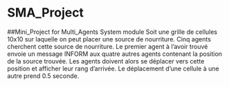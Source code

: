 # SMA_Project
##Mini_Project for Multi_Agents System module
Soit une grille de cellules 10x10 sur laquelle on peut placer une source de nourriture. Cinq
agents cherchent cette source de nourriture. Le premier agent à l’avoir trouvé envoie un
message INFORM aux quatre autres agents contenant la position de la source trouvée. Les
agents doivent alors se déplacer vers cette position et afficher leur rang d’arrivée. Le
déplacement d’une cellule à une autre prend 0.5 seconde.
